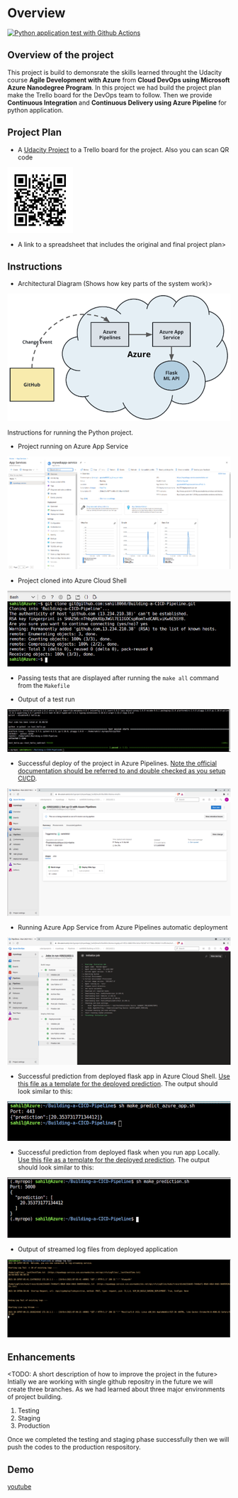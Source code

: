 # Overview

[![Python application test with Github Actions](https://github.com/sahil8060/Building-a-CICD-Pipeline/actions/workflows/pythonapp.yml/badge.svg)](https://github.com/sahil8060/Building-a-CICD-Pipeline/actions/workflows/pythonapp.yml)

## Overview of the project

This project is build to demonsrate the skills learned throught the Udacity course **Agile Development with Azure** from **Cloud DevOps using Microsoft Azure Nanodegree Program**. In this project we had build the project plan make the Trello board for the DevOps team to follow. Then we provide **Continuous Integration** and **Continuous Delivery using Azure Pipeline** for python application.

## Project Plan

* A [Udacity Project](https://trello.com/b/B40CyvxR) to a Trello board for the project. Also you can scan QR code

![trello-board-qr-code](trello-board-qr-code.png)

* A link to a spreadsheet that includes the original and final project plan>

## Instructions

* Architectural Diagram (Shows how key parts of the system work)>

![cd-diagram](cd-diagram.png)

Instructions for running the Python project.

* Project running on Azure App Service

![App_Service_UI](screenshots/My_Web_App/App_Service_UI.png)

* Project cloned into Azure Cloud Shell

![Github_Clone](screenshots/Github_CI/Github_Clone.png)

* Passing tests that are displayed after running the `make all` command from the `Makefile`

* Output of a test run

![Make_all_test_pass](screenshots/My_Web_App/Make_all_test_pass.png)

* Successful deploy of the project in Azure Pipelines.  [Note the official documentation should be referred to and double checked as you setup CI/CD](https://docs.microsoft.com/en-us/azure/devops/pipelines/ecosystems/python-webapp?view=azure-devops).


![Pipeline_Success](screenshots/Azure_Pipeline/Pipeline_Success.png)

* Running Azure App Service from Azure Pipelines automatic deployment

![Pipline_Jobs_In_Run](screenshots/Azure_Pipeline/Pipline_Jobs_In_Run.png)

* Successful prediction from deployed flask app in Azure Cloud Shell.  [Use this file as a template for the deployed prediction](https://github.com/sahil8060/Building-a-CICD-Pipeline/blob/main/make_predict_azure_app.sh).
The output should look similar to this:

![Make_Predict](screenshots/My_Web_App/Make_Predict.png)


* Successful prediction from deployed flask when you run app Locally.  [Use this file as a template for the deployed prediction](https://github.com/sahil8060/Building-a-CICD-Pipeline/blob/main/make_prediction.sh).
The output should look similar to this:

![Make_Predction_App](screenshots/My_Web_App/Make_Predction_App.png)

* Output of streamed log files from deployed application

![Web_App_CLI_Logs](screenshots/My_Web_App_Logs/Web_App_CLI_Logs.png)

## Enhancements

<TODO: A short description of how to improve the project in the future>
Intially we are working with single github repositry in the future we will create three branches. As we had learned about three major environments of project building.
1. Testing
2. Staging
3. Production

Once we completed the testing and staging phase successfully then we will push the codes to the production respository.

## Demo 

[youtube](www.youtube.com)



